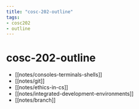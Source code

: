 ```yaml
---
title: "cosc-202-outline"
tags: 
- cosc202 
- outline
---
```


# cosc-202-outline

- [[notes/consoles-terminals-shells]]
- [[notes/git]]
- [[notes/ethics-in-cs]]
- [[notes/integrated-development-environments]]
- [[notes/branch]]
